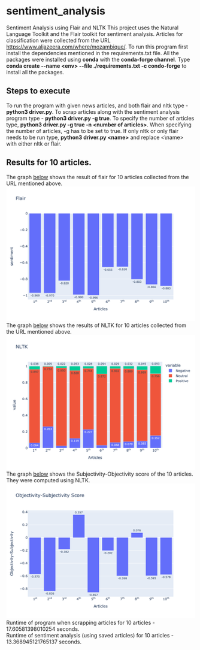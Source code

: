 # sentiment_analysis
Sentiment Analysis using Flair and NLTK
This project uses the Natural Language Toolkit and the Flair toolkit for sentiment analysis.
Articles for classification were collected from the URL https://www.aljazeera.com/where/mozambique/.
To run this program first install the dependencies mentioned in the requirements.txt file. All the packages were installed using **conda** with the **conda-forge channel**. Type **conda create --name \<env> --file ./requirements.txt -c condo-forge** to install all the packages.
## Steps to execute
To run the program with given news articles, and both flair and nltk type - **python3 driver.py**.
To scrap articles along with the sentiment analysis program type - **python3 driver.py -g true**. To specify the number of articles type, **python3 driver.py -g true -n \<number of articles>**. When specifying the number of articles, -g has to be set to true.
If only nltk or only flair needs to be run type, **python3 driver.py \<name>** and replace <\name> with either nltk or flair.
## Results for 10 articles.
The graph [below](/graphs/fig1.png) shows the result of flair for 10 articles collected from the URL mentioned above.
![](/graphs/fig1.png)
The graph [below](/graphs/fig2.png) shows the results of NLTK for 10 articles collected from the URL mentioned above.
![](/graphs/fig2.png)
The graph [below](/graphs/fig3.png) shows the Subjectivity-Objectivity score of the 10 articles. They were computed using NLTK.
![](/graphs/fig3.png)
Runtime of program when scrapping articles for 10 articles - 17.60581398010254 seconds.  
Runtime of sentiment analysis (using saved articles) for 10 articles - 13.368945121765137 seconds.
